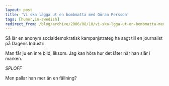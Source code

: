```yaml
---
layout: post
title: 'Vi ska lägga ut en bombmatta med Göran Persson'
tags: [humor,in-swedish]
redirect_from: /blog/archive/2006/08/10/vi-ska-lgga-ut-en-bombmatta-med-gran-persson
---
```


Så lär en anonym socialdemokratisk kampanjstrateg ha sagt till en
journalist på Dagens Industri.

Man får ju en inre bild, liksom. Jag kan höra hur det låter när han slår
i marken.

*SPLOFF*

Men pallar han mer än en fällning?


